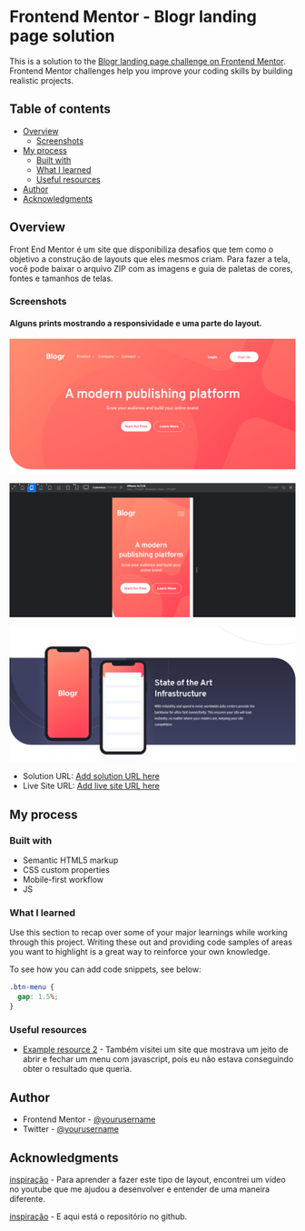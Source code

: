 # Frontend Mentor - Blogr landing page solution

This is a solution to the [Blogr landing page challenge on Frontend Mentor](https://www.frontendmentor.io/challenges/blogr-landing-page-EX2RLAApP). Frontend Mentor challenges help you improve your coding skills by building realistic projects. 

## Table of contents

- [Overview](#overview)
  - [Screenshots](#screenshots)
- [My process](#my-process)
  - [Built with](#built-with)
  - [What I learned](#what-i-learned)
  - [Useful resources](#useful-resources)
- [Author](#author)
- [Acknowledgments](#acknowledgments)

## Overview

Front End Mentor é um site que disponibiliza desafios que tem como o objetivo a construção de layouts que eles mesmos criam. Para fazer a tela, você pode baixar o arquivo ZIP com as imagens e guia de paletas de cores, fontes e tamanhos de telas.

### Screenshots



#### Alguns prints mostrando a responsividade e uma parte do layout.

![menu responsivo](./images/responsiveMenu.png)



![menu responsivo](./images/responsive.png)

![Imagem final](./images/result.png)



- Solution URL: [Add solution URL here](https://your-solution-url.com)
- Live Site URL: [Add live site URL here](https://your-live-site-url.com)

## My process

### Built with

- Semantic HTML5 markup
- CSS custom properties
- Mobile-first workflow
- JS

### What I learned

Use this section to recap over some of your major learnings while working through this project. Writing these out and providing code samples of areas you want to highlight is a great way to reinforce your own knowledge.

To see how you can add code snippets, see below:

```css
.btn-menu {
  gap: 1.5%;
}
```

### Useful resources

- [Example resource 2](https://pt.stackoverflow.com/questions/117634/mostrar-e-esconder-conteúdo-em-javascript-menu) - Também visitei um site que mostrava um jeito de abrir e fechar um menu com javascript, pois eu não estava conseguindo obter o resultado que queria.

## Author

- Frontend Mentor - [@yourusername](https://www.frontendmentor.io/profile/RaquelPenteado)
- Twitter - [@yourusername](https://www.twitter.com/raquelpenteado)

## Acknowledgments

[inspiração](https://www.youtube.com/watch?v=gUdf1xlH0VM&list=PLmm0EZfIjQSgTmKt79kIeKiLZmDGWWihl) - Para aprender a fazer este tipo de layout, encontrei um vídeo no youtube que me ajudou a desenvolver e entender de uma maneira diferente.

[inspiração](https://github.com/sergii-moroz/Blogr-landing-page) - E aqui está o repositório no github.